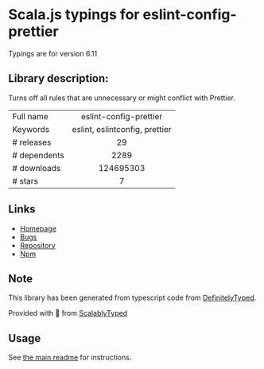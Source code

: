 
# Scala.js typings for eslint-config-prettier

Typings are for version 6.11

## Library description:
Turns off all rules that are unnecessary or might conflict with Prettier.

|                    |                 |
| ------------------ | :-------------: |
| Full name          | eslint-config-prettier |
| Keywords           | eslint, eslintconfig, prettier |
| # releases         | 29 |
| # dependents       | 2289 |
| # downloads        | 124695303 |
| # stars            | 7 |

## Links
- [Homepage](https://github.com/prettier/eslint-config-prettier#readme)
- [Bugs](https://github.com/prettier/eslint-config-prettier/issues)
- [Repository](https://github.com/prettier/eslint-config-prettier)
- [Npm](https://www.npmjs.com/package/eslint-config-prettier)
    


## Note
This library has been generated from typescript code from [DefinitelyTyped](https://definitelytyped.org).

Provided with :purple_heart: from [ScalablyTyped](https://github.com/oyvindberg/ScalablyTyped)

## Usage
See [the main readme](../../readme.md) for instructions.


